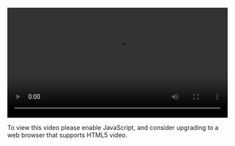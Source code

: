 <video controls="" style="width: 100%; display: block;"><source src="http://o86bpj665.bkt.clouddn.com/hand-in-hand-react/25-new-user-api.mp4" type="video/mp4"><p>To view this video please enable JavaScript, and consider upgrading to a web browser that supports HTML5 video.</p></video>
